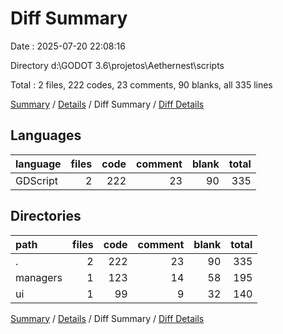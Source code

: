 # Diff Summary

Date : 2025-07-20 22:08:16

Directory d:\\GODOT 3.6\\projetos\\Aethernest\\scripts

Total : 2 files,  222 codes, 23 comments, 90 blanks, all 335 lines

[Summary](results.md) / [Details](details.md) / Diff Summary / [Diff Details](diff-details.md)

## Languages
| language | files | code | comment | blank | total |
| :--- | ---: | ---: | ---: | ---: | ---: |
| GDScript | 2 | 222 | 23 | 90 | 335 |

## Directories
| path | files | code | comment | blank | total |
| :--- | ---: | ---: | ---: | ---: | ---: |
| . | 2 | 222 | 23 | 90 | 335 |
| managers | 1 | 123 | 14 | 58 | 195 |
| ui | 1 | 99 | 9 | 32 | 140 |

[Summary](results.md) / [Details](details.md) / Diff Summary / [Diff Details](diff-details.md)